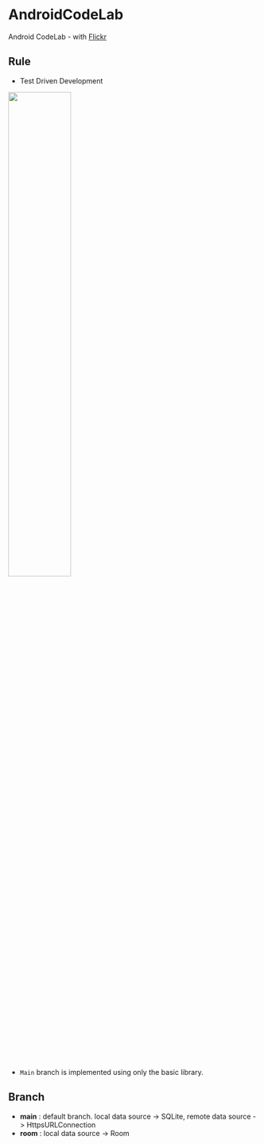 # AndroidCodeLab
Android CodeLab - with [Flickr](https://www.flickr.com/services/api/)

## Rule
- Test Driven Development

<img src = "https://user-images.githubusercontent.com/40753104/167069819-ae7a1a13-37fb-4a87-9761-c3b2add8f43a.png" width="50%" height="50%">

- ``Main`` branch is implemented using only the basic library.

## Branch
- **main** : default branch. local data source -> SQLite, remote data source -> HttpsURLConnection
- **room** : local data source -> Room
